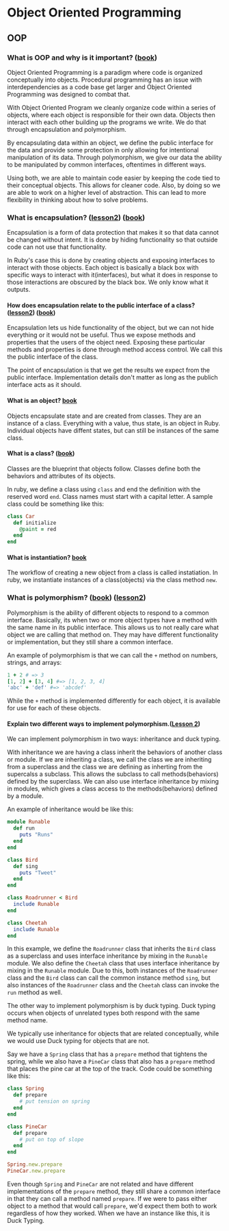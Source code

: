 # Object Oriented Programming
## OOP
### What is OOP and why is it important? ([book](https://launchschool.com/books/oo_ruby/read/the_object_model))
Object Oriented Programming is a paradigm where code is organized conceptually into objects. Procedural programming has an issue with interdependencies as a code base get larger and Object Oriented Programming was designed to combat that.

With Object Oriented Program we cleanly organize code within a series of objects, where each object is responsible for their own data. Objects then interact with each other building up the programs we write. We do that through encapsulation and polymorphism.

By encapsulating data within an object, we define the public interface for the data and provide some protection in only allowing for intentional manipulation of its data. Through polymorphism, we give our data the ability to be manipulated by common interfaces, oftentimes in different ways.

Using both, we are able to maintain code easier by keeping the code tied to their conceptual objects. This allows for cleaner code. Also, by doing so we are able to work on a higher level of abstraction. This can lead to more flexibility in thinking about how to solve problems.

### What is encapsulation? ([lesson2](https://launchschool.com/lessons/dfff5f6b/assignments/8c6b8604)) ([book](https://launchschool.com/books/oo_ruby/read/the_object_model))

Encapsulation is a form of data protection that makes it so that data cannot be changed without intent. It is done by hiding functionality so that outside code can not use that functionality.

In Ruby's case this is done by creating objects and exposing interfaces to interact with those objects. Each object is basically a black box with specific ways to interact with it(interfaces), but what it does in response to those interactions are obscured by the black box. We only know what it outputs.

#### How does encapsulation relate to the public interface of a class? ([lesson2](https://launchschool.com/lessons/dfff5f6b/assignments/8c6b8604)) ([book](https://launchschool.com/books/oo_ruby/read/the_object_model))

Encapsulation lets us hide functionality of the object, but we can not hide everything or it would not be useful. Thus we expose methods and properties that the users of the object need. Exposing these particular methods and properties is done through method access control. We call this the public interface of the class.

The point of encapsulation is that we get the results we expect from the public interface. Implementation details don't matter as long as the publich interface acts as it should.

#### What is an object? [book](https://launchschool.com/books/oo_ruby/read/the_object_model#whatareobjects)

Objects encapsulate state and are created from classes. They are an instance of a class. Everything with a value, thus state, is an object in Ruby. Individual objects have diffent states, but can still be instances of the same class.

#### What is a class? ([book](https://launchschool.com/books/oo_ruby/read/the_object_model#classesdefineobjects))

Classes are the blueprint that objects follow. Classes define both the behaviors and attributes of its objects.

In ruby, we define a class using `class` and end the definition with the reserved word `end`. Class names must start with a capital letter. A sample class could be something like this:

```ruby
class Car
  def initialize
    @paint = red
  end
end
```

#### What is instantiation? [book](https://launchschool.com/books/oo_ruby/read/the_object_model#classesdefineobjects)

The workflow of creating a new object from a class is called instatiation. In ruby, we instantiate instances of a class(objects) via the class method `new`.

### What is polymorphism? ([book](https://launchschool.com/books/oo_ruby/read/the_object_model)) ([lesson2](https://launchschool.com/lessons/dfff5f6b/assignments/8c6b8604))

Polymorphism is the ability of different objects to respond to a common interface. Basically, its when two or more object types have a method with the same name in its public interface. This allows us to not really care what object we are calling that method on. They may have different functionality or implementation, but they still share a common interface.

An example of polymorphism is that we can call the `+` method on numbers, strings, and arrays:

```ruby
1 + 2 # => 3
[1, 2] + [3, 4] #=> [1, 2, 3, 4]
'abc' + 'def' #=> 'abcdef'
```

While the `+` method is implemented differently for each object, it is available for use for each of these objects.

#### Explain two different ways to implement polymorphism.([Lesson 2](https://launchschool.com/lessons/dfff5f6b/assignments/8c6b8604))

We can implement polymorphism in two ways: inheritance and duck typing.

With inheritance we are having a class inherit the behaviors of another class or module. If we are inheriting a class, we call the class we are inheriting from a superclass and the class we are defining as inherting from the supercalss a subclass. This allows the subclass to call methods(behaviors) defined by the superclass. We can also use interface inheritance by mixing in modules, which gives a class access to the methods(behaviors) defined by a module.

An example of inheritance would be like this:
```ruby
module Runable
  def run
    puts "Runs"
  end
end

class Bird
  def sing
    puts "Tweet"
  end
end

class Roadrunner < Bird
  include Runable
end

class Cheetah
  include Runable
end
```

In this example, we define the `Roadrunner` class that inherits the `Bird` class as a superclass and uses interface inheritance by mixing in the `Runable` module. We also define the `Cheetah` class that uses interface inheritance by mixing in the `Runable` module. Due to this, both instances of the `Roadrunner` class and the `Bird` class can call the common instance method `sing`, but also instances of the `Roadrunner` class and the `Cheetah` class can invoke the `run` method as well.

The other way to implement polymorphism is by duck typing. Duck typing occurs when objects of unrelated types both respond with the same method name.

We typically use inheritance for objects that are related conceptually, while we would use Duck typing for objects that are not.

Say we have a `Spring` class that has a `prepare` method that tightens the spring, while we also have a `PineCar` class that also has a `prepare` method that places the pine car at the top of the track. Code could be something like this:

```ruby
class Spring
  def prepare
    # put tension on spring
  end
end

class PineCar
  def prepare
    # put on top of slope
  end
end

Spring.new.prepare
PineCar.new.prepare
```

Even though `Spring` and `PineCar` are not related and have different implementations of the `prepare` method, they still share a common interface in that they can call a method named `prepare`. If we were to pass either object to a method that would call `prepare`, we'd expect them both to work regardless of how they worked. When we have an instance like this, it is Duck Typing.
